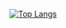 [![Top Langs](https://github-readme-stats.vercel.app/api/top-langs/?username=edugmes&show_icons=true&theme=transparent&count_private=true)](https://github.com/anuraghazra/github-readme-stats)
